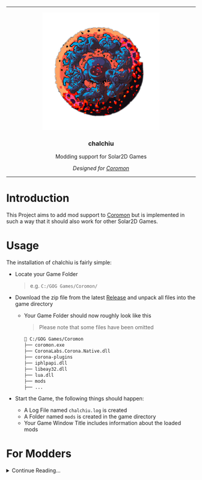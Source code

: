 <hr>

<div align="center"> 
    <img src="assets/logo.png" height=312/>
</div>

<div align="center"> 

### chalchiu

Modding support for Solar2D Games  

*Designed for [Coromon](https://store.steampowered.com/app/1218210/Coromon/)*

</div>

---

# Introduction

This Project aims to add mod support to [Coromon](https://store.steampowered.com/app/1218210/Coromon/) but is implemented in such a way that it should also work for other Solar2D Games.

# Usage

The installation of chalchiu is fairly simple:

* Locate your Game Folder
  > e.g. `C:/GOG Games/Coromon/`

* Download the zip file from the latest [Release](https://github.com/Curve/chalchiu/releases) and unpack all files into the game directory
  * Your Game Folder should now roughly look like this
    > Please note that some files have been omitted
    ```
    📂 C:/GOG Games/Coromon
    ├── coromon.exe
    ├── CoronaLabs.Corona.Native.dll
    ├── corona-plugins
    ├── iphlpapi.dll
    ├── libeay32.dll
    ├── lua.dll
    ├── mods
    ├── ...
    ```
* Start the Game, the following things should happen:
  * A Log File named `chalchiu.log` is created
  * A Folder named `mods` is created in the game directory
  * Your Game Window Title includes information about the loaded mods

# For Modders

<details><summary>Continue Reading...</summary>
<p>

## Example Mods

You can find some example mods in the [examples](./examples/) folder.  

A `debug` mod is also included, which will dump all modules loaded by the game into the log.  
This is especially useful when you don't want to unpack the precompiled lua scripts the game uses, as just having information on the game modules is often enough to get started.

## Writing a Mod

Creating a mod is fairly simple.  
All you need to do is create a folder for your mod and place an `init.lua` inside of it.

The `init.lua` **is the only file that is explicitly loaded** by chalchiu.  
You can however use `require` to load any files from the same directory your mod resides in.

You are expected to return a table containing some information about your mod from your `init.lua`.

<table>
<tr>
<td>(Example) init.lua</td>
</tr>
<tr>
<td>

```lua
require("hooks") -- Will load the `hooks.lua` residing in the same directory

return {
  name        = 'Name', -- The name of your mod
  author      = '....', -- Who wrote the mod?
  version     = '....', -- Current version of your mod
  description = '....', -- The description of your mod
}
```

</td>
</tr>
</table>

## Utilities

There are some utilities you can use from within your mod.

### Hooks

Hooks are an essential part of mods, as they allow you to modify modules loaded by the game as well as allowing you to dictate when a certain piece of code is run.

Hooks in chalchiu allow you to intercept lua `require` calls, which allows you to e.g. modify the original table and replace certain game logic with your own.

All you need is the name of a `module` you want to hook. _(To get a list of modules you can use the [debug mod](examples/debug/))_

<table>
<tr>
<td>Registering a hook</td>
</tr>
<tr>
<td>

```lua
hooks.add("module.to.hook", function(table)
  -- `table` is the original table that would've been returned

  -- You can now fully alter the table, and e.g. overwrite some function:
  table["max"] = table["min"]
end)
```

</td>
</tr>
</table>

### Detours

The `detour` function allows you place a detour on any lua function and are often used together with [hooks](#hooks).

Detours can be useful for many things, e.g. modifying the players money when a save game is loaded.

<table>
<tr>
<td>Example Detour</td>
</tr>
<tr>
<td>

```lua
hooks.add("classes.localPlayer", function(table)
  detour(table, "getMoney", function(original, self, ...)
    -- `original` refers to the "original" (i.e. non detoured version) of the function
    local originalMoney = original(self, ...)
    return originalMoney * 1000
  end)
end)
```

</td>
</tr>
</table>

### Globals

Every mod is loaded in its own lua environment, thus it does not have write access to the global lua table.  

If you need explicit write access to the global table, you can use the `globals` variable, which refers to the global lua table used by the game.

> Most of the time you will not need this, however this can sometimes be useful, e.g. when you want to require one of the games files.

<table>
<tr>
<td>Simple Demonstration</td>
</tr>
<tr>
<td>

```lua
local not_math = require("math") -- This will fail as it will look for a `math.lua` inside of your mod!
local math = globals.require("math") -- This will load the same math as used by the game
```

</td>
</tr>
</table>


</p>
</details>